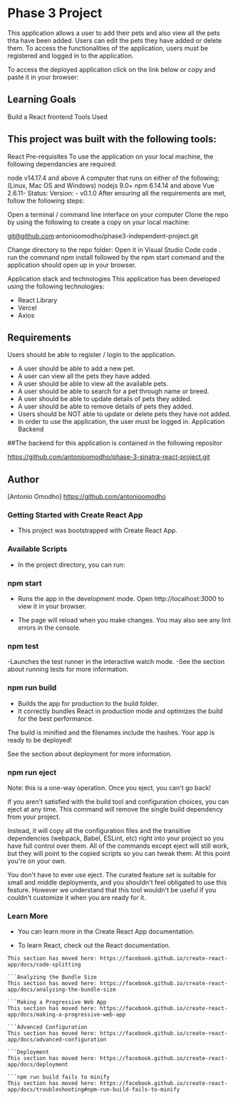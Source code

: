 # Phase 3 Project
This application allows a user to add their pets and also view all the pets thta have been added. Users can edit the pets they have added or delete them. To access the functionalities of the application, users must be registered and logged in to the application.

To access the deployed application click on the link below or copy and paste it in your browser:



## Learning Goals
Build a React frontend
Tools Used
## This project was built with the following tools:

React
Pre-requisites
To use the application on your local machine, the following dependancies are required:

node v14.17.4 and above A computer that runs on either of the following; (Linux, Mac OS and Windows) nodejs 9.0+ npm 6.14.14 and above Vue 2.6.11- Status: Version: - v0.1.0 After ensuring all the requirements are met, follow the following steps:

Open a terminal / command line interface on your computer Clone the repo by using the following to create a copy on your local machine:

git@github.com:antonioomodho/phase3-independent-project.git

Change directory to the repo folder: Open it in Visual Studio Code code . run the command npm install followed by the npm start command and the application should open up in your browser.

Application stack and technologies
This application has been developed using the following technologies:

- React Library
- Vercel
- Axios
## Requirements
Users should be able to register / login to the application.

- A user should be able to add a new pet.
- A user can view all the pets they have added.
- A user should be able to view all the available pets.
- A user should be able to search for a pet through name or breed.
- A user should be able to update details of pets they added.
- A user should be able to remove details of pets they added.
- Users should be NOT able to update or delete pets they have not added.
- In order to use the application, the user must be logged in.
Application Backend

##The backend for this application is contained in the following repositor

https://github.com/antonioomodho/phase-3-sinatra-react-project.git

## Author
[Antonio Omodho] https://github.com/antonioomodho


### Getting Started with Create React App
- This project was bootstrapped with Create React App.

### Available Scripts
- In the project directory, you can run:

### npm start
- Runs the app in the development mode.
Open http://localhost:3000 to view it in your browser.

- The page will reload when you make changes.
 You may also see any lint errors in the console.

### npm test
-Launches the test runner in the interactive watch mode.
-See the section about running tests for more information.

### npm run build
- Builds the app for production to the build folder.
- It correctly bundles React in production mode and optimizes the build for the best performance.

The build is minified and the filenames include the hashes.
Your app is ready to be deployed!

See the section about deployment for more information.

### npm run eject
Note: this is a one-way operation. Once you eject, you can't go back!

If you aren't satisfied with the build tool and configuration choices, you can eject at any time. This command will remove the single build dependency from your project.

Instead, it will copy all the configuration files and the transitive dependencies (webpack, Babel, ESLint, etc) right into your project so you have full control over them. All of the commands except eject will still work, but they will point to the copied scripts so you can tweak them. At this point you're on your own.

You don't have to ever use eject. The curated feature set is suitable for small and middle deployments, and you shouldn't feel obligated to use this feature. However we understand that this tool wouldn't be useful if you couldn't customize it when you are ready for it.

### Learn More
- You can learn more in the Create React App documentation.

- To learn React, check out the React documentation.

```Code Splitting
This section has moved here: https://facebook.github.io/create-react-app/docs/code-splitting

```Analyzing the Bundle Size
This section has moved here: https://facebook.github.io/create-react-app/docs/analyzing-the-bundle-size

```Making a Progressive Web App
This section has moved here: https://facebook.github.io/create-react-app/docs/making-a-progressive-web-app

```Advanced Configuration
This section has moved here: https://facebook.github.io/create-react-app/docs/advanced-configuration

```Deployment
This section has moved here: https://facebook.github.io/create-react-app/docs/deployment

```npm run build fails to minify
This section has moved here: https://facebook.github.io/create-react-app/docs/troubleshooting#npm-run-build-fails-to-minify